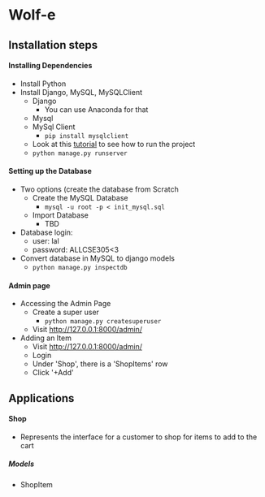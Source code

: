 # Wolf-e


## Installation steps
#### Installing Dependencies
- Install Python
- Install Django, MySQL, MySQLClient
  - Django
    - You can use Anaconda for that
  - Mysql
  - MySql Client
    - `pip install mysqlclient`
  - Look at this [tutorial](https://docs.djangoproject.com/en/1.11/intro/tutorial01/) to see how to run the project
  - `python manage.py runserver`
#### Setting up the Database
- Two options (create the database from Scratch
  - Create the MySQL Database
    - `mysql -u root -p < init_mysql.sql`
  - Import Database
    - TBD
- Database login:
  - user: lal
  - password: ALLCSE305<3
- Convert database in MySQL to django models
  - `python manage.py inspectdb`
#### Admin page
- Accessing the Admin Page
  - Create a super user
    - `python manage.py createsuperuser`
  - Visit http://127.0.0.1:8000/admin/
- Adding an Item
  - Visit http://127.0.0.1:8000/admin/
  - Login
  - Under 'Shop', there is a 'ShopItems' row
  - Click '+Add'

## Applications
#### Shop
- Represents the interface for a customer to shop for items to add to the cart
##### Models
- ShopItem